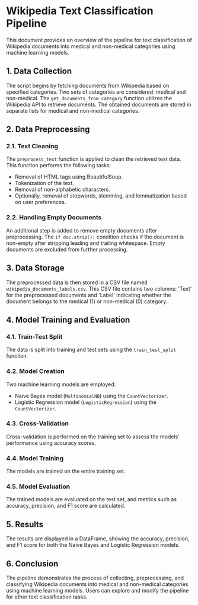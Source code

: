 # Wikipedia Text Classification Pipeline

This document provides an overview of the pipeline for text classification of Wikipedia documents into medical and non-medical categories using machine learning models.

## 1. Data Collection

The script begins by fetching documents from Wikipedia based on specified categories. Two sets of categories are considered: medical and non-medical. The `get_documents_from_category` function utilizes the Wikipedia API to retrieve documents. The obtained documents are stored in separate lists for medical and non-medical categories.

## 2. Data Preprocessing

### 2.1. Text Cleaning

The `preprocess_text` function is applied to clean the retrieved text data. This function performs the following tasks:

- Removal of HTML tags using BeautifulSoup.
- Tokenization of the text.
- Removal of non-alphabetic characters.
- Optionally, removal of stopwords, stemming, and lemmatization based on user preferences.

### 2.2. Handling Empty Documents

An additional step is added to remove empty documents after preprocessing. The `if doc.strip():` condition checks if the document is non-empty after stripping leading and trailing whitespace. Empty documents are excluded from further processing.

## 3. Data Storage

The preprocessed data is then stored in a CSV file named `wikipedia_documents_labels.csv`. This CSV file contains two columns: 'Text' for the preprocessed documents and 'Label' indicating whether the document belongs to the medical (1) or non-medical (0) category.

## 4. Model Training and Evaluation

### 4.1. Train-Test Split

The data is split into training and test sets using the `train_test_split` function.

### 4.2. Model Creation

Two machine learning models are employed:

- Naive Bayes model (`MultinomialNB`) using the `CountVectorizer`.
- Logistic Regression model (`LogisticRegression`) using the `CountVectorizer`.

### 4.3. Cross-Validation

Cross-validation is performed on the training set to assess the models' performance using accuracy scores.

### 4.4. Model Training

The models are trained on the entire training set.

### 4.5. Model Evaluation

The trained models are evaluated on the test set, and metrics such as accuracy, precision, and F1 score are calculated.

## 5. Results

The results are displayed in a DataFrame, showing the accuracy, precision, and F1 score for both the Naive Bayes and Logistic Regression models.

## 6. Conclusion

The pipeline demonstrates the process of collecting, preprocessing, and classifying Wikipedia documents into medical and non-medical categories using machine learning models. Users can explore and modify the pipeline for other text classification tasks.
